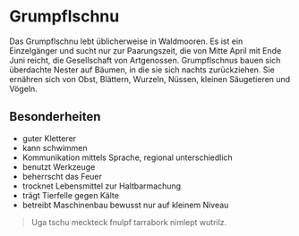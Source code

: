 # Grumpflschnu
Das Grumpflschnu lebt üblicherweise in Waldmooren. Es ist ein Einzelgänger und sucht nur zur Paarungszeit, die von Mitte April mit Ende Juni reicht, die Gesellschaft von Artgenossen. Grumpflschnus bauen sich überdachte Nester auf Bäumen, in die sie sich nachts zurückziehen. Sie ernähren sich von Obst, Blättern, Wurzeln, Nüssen, kleinen Säugetieren und Vögeln.
## Besonderheiten
* guter Kletterer
* kann schwimmen
* Kommunikation mittels Sprache, regional unterschiedlich
* benutzt Werkzeuge
* beherrscht das Feuer
* trocknet Lebensmittel zur Haltbarmachung
* trägt Tierfelle gegen Kälte
* betreibt Maschinenbau bewusst nur auf kleinem Niveau
> Uga tschu meckteck fnulpf tarrabork nimlept wutrilz.
